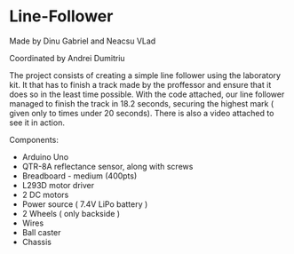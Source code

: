 # Line-Follower

Made by Dinu Gabriel and Neacsu VLad

Coordinated by Andrei Dumitriu

The project consists of creating a simple line follower using the laboratory kit. It that has to finish a track made by the proffessor and ensure that it does so in the least time possible. With the code attached, our line follower managed to finish the track in 18.2 seconds, securing the highest mark ( given only to times under 20 seconds). There is also a video attached to see it in action.

Components:

  - Arduino Uno
  - QTR-8A reflectance sensor, along with screws
  - Breadboard - medium (400pts)
  - L293D motor driver
  - 2 DC motors 
  - Power source ( 7.4V LiPo battery )
  - 2 Wheels ( only backside )
  - Wires
  - Ball caster
  - Chassis
